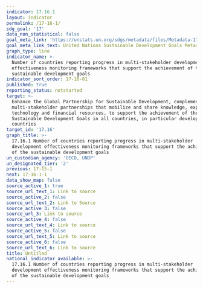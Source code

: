 ```yaml
---
indicator: 17.16.1
layout: indicator
permalink: /17-16-1/
sdg_goal: '17'
data_non_statistical: false
goal_meta_link: 'https://unstats.un.org/sdgs/metadata/files/Metadata-17-16-01.pdf'
goal_meta_link_text: United Nations Sustainable Development Goals Metadata (pdf 468kB)
graph_type: line
indicator_name: >-
  Number of countries reporting progress in multi-stakeholder development
  effectiveness monitoring frameworks that support the achievement of the
  sustainable development goals
indicator_sort_order: 17-16-01
published: true
reporting_status: notstarted
target: >-
  Enhance the Global Partnership for Sustainable Development, complemented by
  multi-stakeholder partnerships that mobilize and share knowledge, expertise,
  technology and financial resources, to support the achievement of the
  Sustainable Development Goals in all countries, in particular developing
  countries
target_id: '17.16'
graph_title: >-
  17.16.1 Number of countries reporting progress in multi-stakeholder
  development effectiveness monitoring frameworks that support the achievement
  of the sustainable development goals
un_custodian_agency: 'OECD, UNDP'
un_designated_tier: '2'
previous: 17-15-1
next: 17-16-1-1
data_show_map: false
source_active_1: true
source_url_text_1: Link to source
source_active_2: false
source_url_text_2: Link to Source
source_active_3: false
source_url_3: Link to source
source_active_4: false
source_url_text_4: Link to source
source_active_5: false
source_url_text_5: Link to source
source_active_6: false
source_url_text_6: Link to source
title: Untitled
national_indicator_available: >-
  17.16.1 Number of countries reporting progress in multi-stakeholder
  development effectiveness monitoring frameworks that support the achievement
  of the sustainable development goals
---
```

